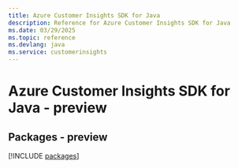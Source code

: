 ```yaml
---
title: Azure Customer Insights SDK for Java
description: Reference for Azure Customer Insights SDK for Java
ms.date: 03/29/2025
ms.topic: reference
ms.devlang: java
ms.service: customerinsights
---
```

# Azure Customer Insights SDK for Java - preview
## Packages - preview
[!INCLUDE [packages](customer-insights-index.md)]